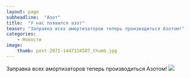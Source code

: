 ```yaml
---
layout: page
subheadline:  "Азот"
title:  "У нас появился азот"
teaser: "Заправка всех амортизаторов теперь производиться Азотом!"
categories:
    - Новости
image:
    thumb: post-2071-1447334587_thumb.jpg
---
```

Заправка всех амортизаторов теперь производиться Азотом!
![](https://djebel-club.ru/forum/uploads/monthly_11_2015/post-2071-1447334587.jpg)
